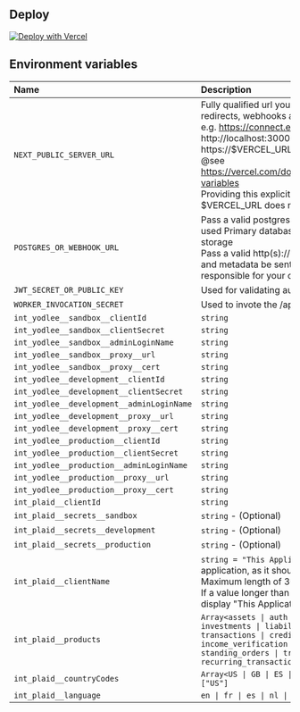 
## Deploy
[![Deploy with Vercel](https://vercel.com/button)](https://vercel.com/new/clone?env=POSTGRES_OR_WEBHOOK_URL%2Cint_plaid__clientId%2Cint_plaid__secrets__sandbox%2CJWT_SECRET_OR_PUBLIC_KEY&envDescription=After%20deploy%2C%20you%20can%20add%20other%20optional%20environment%20variables%20to%20configure%20for%20production%20and%20customize%20the%20default%20behavior.%20See%20the%20full%20list%20in%20README&envLink=https%3A%2F%2Fgithub.com%2Fusevenice%2Fvenice%23environment-variables&install-command=npm%20i%20pnpm%407.14.0%20-g%20%26%26%20pnpm%20install&project-name=my-venice&repository-url=https%3A%2F%2Fgithub.com%2FuseVenice%2Fvenice&root-directory=apps%2Fnext)

## Environment variables

| Name                                      | Description                                                                                                                                                                                                                                                                                                                                                                                                     |
| :---------------------------------------- | :-------------------------------------------------------------------------------------------------------------------------------------------------------------------------------------------------------------------------------------------------------------------------------------------------------------------------------------------------------------------------------------------------------------- |
| `NEXT_PUBLIC_SERVER_URL`                  | Fully qualified url your venice next.js app used for redirects, webhooks and server-side rendering.</br>e.g. https://connect.example.com or http://localhost:3000 for development. Defaults to https://$VERCEL_URL if not provided</br>@see https://vercel.com/docs/concepts/projects/environment-variables</br>Providing this explicitly is still preferrred as $VERCEL_URL does not account for custom domain |
| `POSTGRES_OR_WEBHOOK_URL`                 | Pass a valid postgres(ql):// url for stateful mode. Will be used Primary database used for metadata and user data storage</br>Pass a valid http(s):// url for stateless mode. Sync data and metadata be sent to provided URL and you are responsible for your own persistence                                                                                                                                   |
| `JWT_SECRET_OR_PUBLIC_KEY`                | Used for validating authenticity of accessToken                                                                                                                                                                                                                                                                                                                                                                 |
| `WORKER_INVOCATION_SECRET`                | Used to invote the /api/worker endpoint                                                                                                                                                                                                                                                                                                                                                                         |
| `int_yodlee__sandbox__clientId`           | `string`                                                                                                                                                                                                                                                                                                                                                                                                        |
| `int_yodlee__sandbox__clientSecret`       | `string`                                                                                                                                                                                                                                                                                                                                                                                                        |
| `int_yodlee__sandbox__adminLoginName`     | `string`                                                                                                                                                                                                                                                                                                                                                                                                        |
| `int_yodlee__sandbox__proxy__url`         | `string`                                                                                                                                                                                                                                                                                                                                                                                                        |
| `int_yodlee__sandbox__proxy__cert`        | `string`                                                                                                                                                                                                                                                                                                                                                                                                        |
| `int_yodlee__development__clientId`       | `string`                                                                                                                                                                                                                                                                                                                                                                                                        |
| `int_yodlee__development__clientSecret`   | `string`                                                                                                                                                                                                                                                                                                                                                                                                        |
| `int_yodlee__development__adminLoginName` | `string`                                                                                                                                                                                                                                                                                                                                                                                                        |
| `int_yodlee__development__proxy__url`     | `string`                                                                                                                                                                                                                                                                                                                                                                                                        |
| `int_yodlee__development__proxy__cert`    | `string`                                                                                                                                                                                                                                                                                                                                                                                                        |
| `int_yodlee__production__clientId`        | `string`                                                                                                                                                                                                                                                                                                                                                                                                        |
| `int_yodlee__production__clientSecret`    | `string`                                                                                                                                                                                                                                                                                                                                                                                                        |
| `int_yodlee__production__adminLoginName`  | `string`                                                                                                                                                                                                                                                                                                                                                                                                        |
| `int_yodlee__production__proxy__url`      | `string`                                                                                                                                                                                                                                                                                                                                                                                                        |
| `int_yodlee__production__proxy__cert`     | `string`                                                                                                                                                                                                                                                                                                                                                                                                        |
| `int_plaid__clientId`                     | `string`                                                                                                                                                                                                                                                                                                                                                                                                        |
| `int_plaid__secrets__sandbox`             | `string` - (Optional)                                                                                                                                                                                                                                                                                                                                                                                           |
| `int_plaid__secrets__development`         | `string` - (Optional)                                                                                                                                                                                                                                                                                                                                                                                           |
| `int_plaid__secrets__production`          | `string` - (Optional)                                                                                                                                                                                                                                                                                                                                                                                           |
| `int_plaid__clientName`                   | `string = "This Application"` - The name of your application, as it should be displayed in Link.</br>Maximum length of 30 characters.</br>If a value longer than 30 characters is provided, Link will display "This Application" instead.                                                                                                                                                                       |
| `int_plaid__products`                     | `Array<assets \| auth \| balance \| identity \| investments \| liabilities \| payment_initiation \| transactions \| credit_details \| income \| income_verification \| deposit_switch \| standing_orders \| transfer \| employment \| recurring_transactions> = ["transactions"]`                                                                                                                               |
| `int_plaid__countryCodes`                 | `Array<US \| GB \| ES \| NL \| FR \| IE \| CA \| DE \| IT> = ["US"]`                                                                                                                                                                                                                                                                                                                                            |
| `int_plaid__language`                     | `en \| fr \| es \| nl \| de = "en"`                                                                                                                                                                                                                                                                                                                                                                             |

